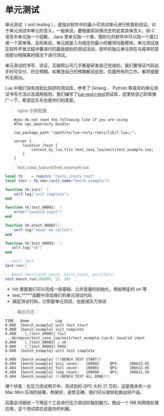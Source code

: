 # 单元测试

单元测试（ unit testing ），是指对软件中的最小可测试单元进行检查和验证。对于单元测试中单元的含义，一般来说，要根据实际情况去判定其具体含义，如 C 语言中单元指一个函数， Java 里单元指一个类，图形化的软件中可以指一个窗口或一个菜单等。总的来说，单元就是人为规定的最小的被测功能模块。单元测试是在软件开发过程中要进行的最低级别的测试活动，软件的独立单元将在与程序的其他部分相隔离的情况下进行测试。

单元测试的书写、验证，互联网公司几乎都是研发自己完成的，我们要保证代码出手时可交付、符合预期。如果连自己的预期都没达到，后面所有的工作，都将是额外无用功。

Lua 中我们没有找到比较好的测试库，参考了 Golang 、 Python 等语言的单元测试书写方法以及调用规则，我们编写了[lua-resty-test](https://github.com/membphis/lua-resty-test)测试库，这里给自己的库推广一下，希望这东东也是你们的真爱。

> nginx 示例配置

```
    #you do not need the following line if you are using
    #the ngx_openresty bundle:

    lua_package_path "/path/to/lua-resty-redis/lib/?.lua;;";

    server {
        location /test {
            content_by_lua_file test_case_lua/unit/test_example.lua;
        }
    }
```

> test_case_lua/unit/test_example.lua:

```lua
local tb    = require "resty.iresty_test"
local test = tb.new({unit_name="bench_example"})

function tb:init(  )
    self:log("init complete")
end

function tb:test_00001(  )
    error("invalid input")
end

function tb:atest_00002()
    self:log("never be called")
end

function tb:test_00003(  )
   self:log("ok")
end

-- units test
test:run()

-- bench test(total_count, micro_count, parallels)
test:bench_run(100000, 25, 20)
```

* init 里面我们可以完成一些基础、公共变量的初始化，例如特定的 url 等
* test_\*\*\*\*\*函数中添加我们的单元测试代码
* 搞定测试代码，它即是单元测试，也是成压力测试

> 输出日志：

```
TIME   Name            Log
0.000  [bench_example] unit test start
0.000  [bench_example] init complete
0.000    \_[test_00001] fail ...de/nginx/test_case_lua/unit/test_example.lua:9: invalid input
0.000    \_[test_00003] ↓ ok
0.000    \_[test_00003] PASS
0.000  [bench_example] unit test complete

0.000  [bench_example] !!!BENCH TEST START!!
0.484  [bench_example] succ count:   100001     QPS:     206613.65
0.484  [bench_example] fail count:   100001     QPS:     206613.65
0.484  [bench_example] loop count:   100000     QPS:     206611.58
0.484  [bench_example] !!!BENCH TEST ALL DONE!!!
```

埋个伏笔：在压力测试例子中，测试到的 QPS 大约 21 万的，这是我本机一台 Mac Mini 压测的结果。构架好，姿势正确，我们可以很轻松做出好产品。

后面会详细说一下用这个工具进行压力测试的独到魅力，做出一个 NB 的网络处理应用，这个测试库应该是你的利器。

